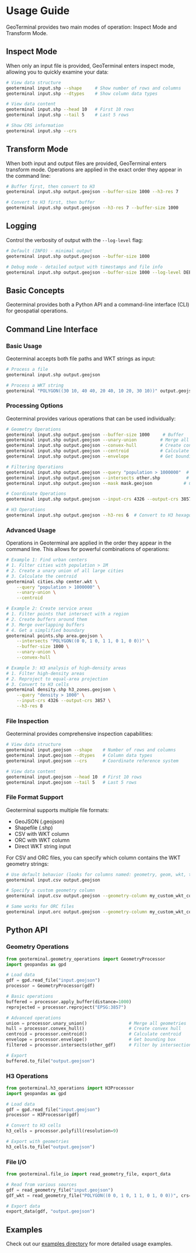 # Usage Guide

GeoTerminal provides two main modes of operation: Inspect Mode and Transform Mode.

## Inspect Mode

When only an input file is provided, GeoTerminal enters inspect mode, allowing you to quickly examine your data:

```bash
# View data structure
geoterminal input.shp --shape     # Show number of rows and columns
geoterminal input.shp --dtypes    # Show column data types

# View data content
geoterminal input.shp --head 10   # First 10 rows
geoterminal input.shp --tail 5    # Last 5 rows

# Show CRS information
geoterminal input.shp --crs
```

## Transform Mode

When both input and output files are provided, GeoTerminal enters transform mode. Operations are applied in the exact order they appear in the command line:

```bash
# Buffer first, then convert to H3
geoterminal input.shp output.geojson --buffer-size 1000 --h3-res 7

# Convert to H3 first, then buffer
geoterminal input.shp output.geojson --h3-res 7 --buffer-size 1000
```

## Logging

Control the verbosity of output with the `--log-level` flag:

```bash
# Default (INFO) - minimal output
geoterminal input.shp output.geojson --buffer-size 1000

# Debug mode - detailed output with timestamps and file info
geoterminal input.shp output.geojson --buffer-size 1000 --log-level DEBUG
```

## Basic Concepts

Geoterminal provides both a Python API and a command-line interface (CLI) for geospatial operations.

## Command Line Interface

### Basic Usage

Geoterminal accepts both file paths and WKT strings as input:

```bash
# Process a file
geoterminal input.shp output.geojson

# Process a WKT string
geoterminal "POLYGON((30 10, 40 40, 20 40, 10 20, 30 10))" output.geojson
```

### Processing Options

Geoterminal provides various operations that can be used individually:

```bash
# Geometry Operations
geoterminal input.shp output.geojson --buffer-size 1000     # Buffer
geoterminal input.shp output.geojson --unary-union         # Merge all geometries
geoterminal input.shp output.geojson --convex-hull         # Create convex hull
geoterminal input.shp output.geojson --centroid            # Calculate centroid
geoterminal input.shp output.geojson --envelope            # Get bounding box

# Filtering Operations
geoterminal input.shp output.geojson --query "population > 1000000"  # Filter by attribute
geoterminal input.shp output.geojson --intersects other.shp          # Filter by intersection
geoterminal input.shp output.geojson --mask mask.geojson            # Clip by mask

# Coordinate Operations
geoterminal input.shp output.geojson --input-crs 4326 --output-crs 3857  # Reproject

# H3 Operations
geoterminal input.shp output.geojson --h3-res 6  # Convert to H3 hexagons
```

### Advanced Usage

Operations in Geoterminal are applied in the order they appear in the command line. This allows for powerful combinations of operations:

```bash
# Example 1: Find urban centers
# 1. Filter cities with population > 1M
# 2. Create a unary union of all large cities
# 3. Calculate the centroid
geoterminal cities.shp center.wkt \
    --query "population > 1000000" \
    --unary-union \
    --centroid

# Example 2: Create service areas
# 1. Filter points that intersect with a region
# 2. Create buffers around them
# 3. Merge overlapping buffers
# 4. Get a simplified boundary
geoterminal points.shp area.geojson \
    --intersects "POLYGON((0 0, 1 0, 1 1, 0 1, 0 0))" \
    --buffer-size 1000 \
    --unary-union \
    --convex-hull

# Example 3: H3 analysis of high-density areas
# 1. Filter high-density areas
# 2. Reproject to equal-area projection
# 3. Convert to H3 cells
geoterminal density.shp h3_zones.geojson \
    --query "density > 1000" \
    --input-crs 4326 --output-crs 3857 \
    --h3-res 8
```

### File Inspection

Geoterminal provides comprehensive inspection capabilities:

```bash
# View data structure
geoterminal input.geojson --shape    # Number of rows and columns
geoterminal input.geojson --dtypes   # Column data types
geoterminal input.geojson --crs      # Coordinate reference system

# View data content
geoterminal input.geojson --head 10  # First 10 rows
geoterminal input.geojson --tail 5   # Last 5 rows
```

### File Format Support

Geoterminal supports multiple file formats:

- GeoJSON (.geojson)
- Shapefile (.shp)
- CSV with WKT column
- ORC with WKT column
- Direct WKT string input

For CSV and ORC files, you can specify which column contains the WKT geometry strings:

```bash
# Use default behavior (looks for columns named: geometry, geom, wkt, the_geom)
geoterminal input.csv output.geojson

# Specify a custom geometry column
geoterminal input.csv output.geojson --geometry-column my_custom_wkt_column

# Same works for ORC files
geoterminal input.orc output.geojson --geometry-column my_custom_wkt_column
```

## Python API

### Geometry Operations

```python
from geoterminal.geometry_operations import GeometryProcessor
import geopandas as gpd

# Load data
gdf = gpd.read_file("input.geojson")
processor = GeometryProcessor(gdf)

# Basic operations
buffered = processor.apply_buffer(distance=1000)
reprojected = processor.reproject("EPSG:3857")

# Advanced operations
union = processor.unary_union()                # Merge all geometries
hull = processor.convex_hull()                 # Create convex hull
centroid = processor.centroid()                # Calculate centroid
envelope = processor.envelope()                # Get bounding box
filtered = processor.intersects(other_gdf)     # Filter by intersection

# Export
buffered.to_file("output.geojson")
```

### H3 Operations

```python
from geoterminal.h3_operations import H3Processor
import geopandas as gpd

# Load data
gdf = gpd.read_file("input.geojson")
processor = H3Processor(gdf)

# Convert to H3 cells
h3_cells = processor.polyfill(resolution=9)

# Export with geometries
h3_cells.to_file("output.geojson")
```

### File I/O

```python
from geoterminal.file_io import read_geometry_file, export_data

# Read from various sources
gdf = read_geometry_file("input.geojson")
gdf_wkt = read_geometry_file("POLYGON((0 0, 1 0, 1 1, 0 1, 0 0))", crs="EPSG:4326")

# Export data
export_data(gdf, "output.geojson")
```

## Examples

Check out our [examples directory](https://github.com/jeronimoluza/geoterminal/tree/main/examples) for more detailed usage examples.
